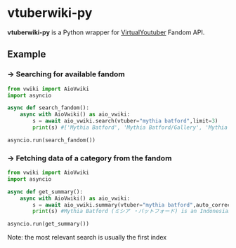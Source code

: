 # vtuberwiki-py
**vtuberwiki-py** is a Python wrapper for [VirtualYoutuber](https://virtualyoutuber.fandom.com/wiki/Virtual_YouTuber_Wiki) Fandom API.


## Example
### → Searching for available fandom
```py
from vwiki import AioVwiki
import asyncio

async def search_fandom():
    async with AioVwiki() as aio_vwiki:
        s = await aio_vwiki.search(vtuber="mythia batford",limit=3)
        print(s) #['Mythia Batford', 'Mythia Batford/Gallery', 'Mythia Batford/Discography']

asyncio.run(search_fandom())
```

### → Fetching data of a category from the fandom
```py
from vwiki import AioVwiki
import asyncio

async def get_summary():
    async with AioVwiki() as aio_vwiki:
        s = await aio_vwiki.summary(vtuber="mythia batford",auto_correct=True)
        print(s) #Mythia Batford (ミシア ・バットフォード) is an Indonesian female Virtual Youtuber. She uses both Indonesian and English on her stream.

asyncio.run(get_summary())
```
Note: the most relevant search is usually the first index
